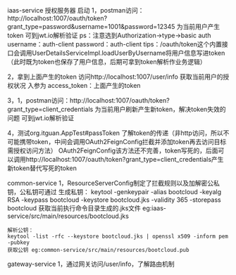 iaas-service 授权服务器 启动
1，postman访问：http://localhost:1007/oauth/token?grant_type=password&username=1001&password=12345 为当前用户产生token 可到jwt.io解析验证
        ps：注意选到Authorization->type->basic auth username：auth-client password：auth-client
        tips：/oauth/token这个内置接口会调用UserDetailsServiceImpl.loadUserByUsername将用户信息写进token（此时既为token也保存了用户信息，后期可拿到token解析作业务逻辑）
        
2，拿到上面产生的token 访问http://localhost:1007/user/info 获取当前用户的授权状况  入参为 access_token：上面产生的token

3，1，postman访问：http://localhost:1007/oauth/token?grant_type=client_credentials 为当前用户刷新产生新token，解决token失效的问题 可到jwt.io解析验证

4，测试org.itguan.AppTest#passToken 了解token的传递（非http访问，所以不可能携带token，中间会调用OAuth2FeignConfig拦截并添加token再去访问目标需授权访问方法）
    OAuth2FeignConfig该方法还不完善，token写死的，后面可以调用http://localhost:1007/oauth/token?grant_type=client_credentials产生新token替代写死的token
    
common-service
1，ResourceServerConfig制定了拦截规则以及加解密公私钥，公私钥可通过
    生成私钥：
    keytool -genkeypair -alias bootcloud -keyalg RSA -keypass bootcloud -keystore bootcloud.jks -validity 365 -storepass bootcloud
    获取当前执行命令目录生成的.jks文件 eg:iaas-service/src/main/resources/bootcloud.jks
    
    解析公钥：
    keytool -list -rfc --keystore bootcloud.jks | openssl x509 -inform pem -pubkey
    获取公钥 eg:common-service/src/main/resources/bootcloud.pub
    
gateway-service
1，通过网关访问/user/info，了解路由机制

